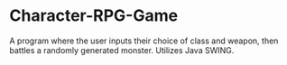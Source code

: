# Character-RPG-Game
A program where the user inputs their choice of class and weapon, then battles a randomly generated monster.
Utilizes Java SWING.
